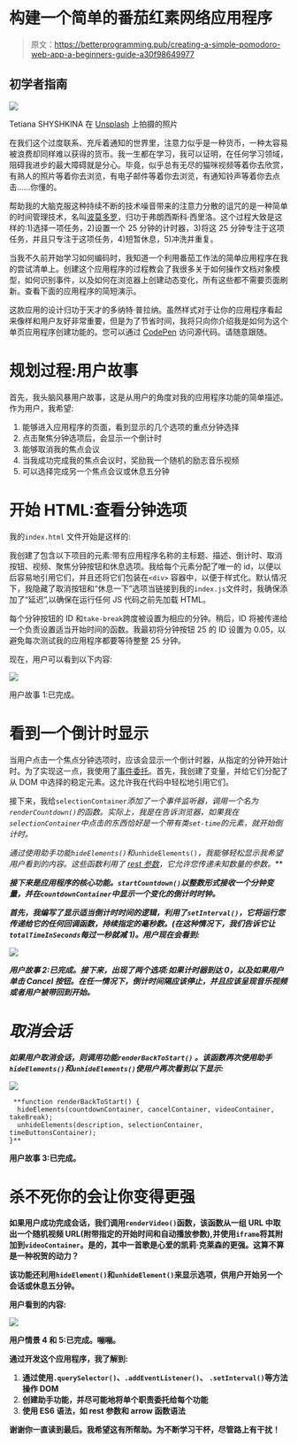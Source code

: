 # 构建一个简单的番茄红素网络应用程序

> 原文：<https://betterprogramming.pub/creating-a-simple-pomodoro-web-app-a-beginners-guide-a30f98649977>

## 初学者指南

![](img/baec8cf07bed3153d1ff1905a794c552.png)

Tetiana SHYSHKINA 在 [Unsplash](https://unsplash.com?utm_source=medium&utm_medium=referral) 上拍摄的照片

在我们这个过度联系、充斥着通知的世界里，注意力似乎是一种货币，一种太容易被浪费却同样难以获得的货币。我一生都在学习，我可以证明，在任何学习领域，阻碍我进步的最大障碍就是分心。毕竟，似乎总有无尽的猫咪视频等着你去欣赏，有熟人的照片等着你去浏览，有电子邮件等着你去浏览，有通知铃声等着你去点击……你懂的。

帮助我的大脑克服这种持续不断的技术噪音带来的注意力分散的诅咒的是一种简单的时间管理技术，名叫[波莫多罗](https://francescocirillo.com/pages/pomodoro-technique)，归功于弗朗西斯科·西里洛。这个过程大致是这样的:1)选择一项任务，2)设置一个 25 分钟的计时器，3)将这 25 分钟专注于这项任务，并且只专注于这项任务，4)短暂休息，5)冲洗并重复。

当我不久前开始学习如何编码时，我知道一个利用番茄工作法的简单应用程序在我的尝试清单上。创建这个应用程序的过程教会了我很多关于如何操作文档对象模型，如何识别事件，以及如何在浏览器上创建动态变化，所有这些都不需要页面刷新。查看下面的应用程序的简短演示。

这款应用的设计归功于天才的多纳特·普拉纳。虽然样式对于让你的应用程序看起来像样和用户友好非常重要，但是为了节省时间，我将只向你介绍我是如何为这个单页应用程序创建功能的。您可以通过 [CodePen](https://codepen.io/nhtvng/pen/eYZJZqd?editors=1010) 访问源代码。请随意跟随。

# 规划过程:用户故事

首先，我头脑风暴用户故事，这是从用户的角度对我的应用程序功能的简单描述。作为用户，我希望:

1.  能够进入应用程序的页面，看到显示的几个选项的重点分钟选择
2.  点击聚焦分钟选项后，会显示一个倒计时
3.  能够取消我的焦点会议
4.  当我成功完成我的焦点会议时，奖励我一个随机的励志音乐视频
5.  可以选择完成另一个焦点会议或休息五分钟

# 开始 HTML:查看分钟选项

我的`index.html` 文件开始是这样的:

我创建了包含以下项目的元素:带有应用程序名称的主标题、描述、倒计时、取消按钮、视频、聚焦分钟按钮和休息选项。我给每个元素分配了唯一的 id，以便以后容易地引用它们，并且还将它们包装在`<div>` 容器中，以便于样式化。默认情况下，我隐藏了取消按钮和“休息一下”选项当链接到我的`index.js`文件时，我确保添加了“延迟”,以确保在运行任何 JS 代码之前先加载 HTML。

每个分钟按钮的 ID 和`take-break`跨度被设置为相应的分钟。稍后，ID 将被传递给一个负责设置适当开始时间的函数。我最初将分钟按钮 25 的 ID 设置为 0.05，以避免每次测试我的应用程序都要等待整整 25 分钟。

现在，用户可以看到以下内容:

![](img/88b6bc2b591aa6cab9311d907abe6617.png)

用户故事 1:已完成。

# 看到一个倒计时显示

当用户点击一个焦点分钟选项时，应该会显示一个倒计时器，从指定的分钟开始计时。为了实现这一点，我使用了[事件委托](https://dmitripavlutin.com/javascript-event-delegation/)。首先，我创建了变量，并给它们分配了从 DOM 中选择的稳定元素。这允许我在代码中轻松地引用它们。

接下来，我给`selectionContainer`*添加了一个事件监听器，调用一个名为`renderCountdown()`的函数。实际上，我是在告诉浏览器，如果我在`selectionContainer`中点击的东西恰好是一个带有类`set-time`的元素，就开始倒计时。*

*通过使用助手功能`hideElements()`和*`unhideElements()`*，我能够轻松显示我希望用户看到的内容。这些函数利用了 [rest 参数](https://developer.mozilla.org/en-US/docs/Web/JavaScript/Reference/Functions/rest_parameters)，它允许您传递未知数量的参数。***

***接下来是应用程序的核心功能。`startCountdown()`以整数形式接收一个分钟变量，并在`countdownContainer`中显示一个变化的倒计时时钟。***

***首先，我编写了显示适当倒计时时间的逻辑，利用了`setInterval()`，它将运行您传递给它的任何回调函数，持续指定的毫秒数。(在这种情况下，我们告诉它让`totalTimeInSeconds`每过一秒就减 1)。用户现在会看到:***

***![](img/0f85b474193861fc4a5c25d90d030feb.png)***

***用户故事 2:已完成。接下来，出现了两个选项:如果计时器到达 0，以及如果用户单击 Cancel 按钮。在任一情况下，倒计时间隔应该停止，并且应该呈现音乐视频或者用户被带回到开始。***

# ***取消会话***

***如果用户取消会话，则调用功能`renderBackToStart()` 。该函数再次使用助手`hideElements()`和`unhideElements()`使用户再次看到以下显示:***

**![](img/88b6bc2b591aa6cab9311d907abe6617.png)**

```
 **function renderBackToStart() {
  hideElements(countdownContainer, cancelContainer, videoContainer, takeBreak);
  unhideElements(description, selectionContainer, timeButtonsContainer);
}**
```

**用户故事 3:已完成。**

# **杀不死你的会让你变得更强**

**如果用户成功完成会话，我们调用`renderVideo()`函数，该函数从一组 URL 中取出一个随机视频 URL(附带指定的开始时间和自动播放参数),并使用`iframe`将其附加到`videoContainer`。是的，其中一首歌是心爱的凯莉·克莱森的更强。这算不算是一种祝贺的动力？**

**该功能还利用`hideElement()`和`unhideElement()`来显示选项，供用户开始另一个会话或休息五分钟。**

**用户看到的内容:**

**![](img/35aabf22c432f41deee8c403eb06e6fb.png)**

**用户情景 4 和 5:已完成。嘣嘣。**

**通过开发这个应用程序，我了解到:**

1.  **通过使用`.querySelector()`、`.addEventListener()`、 `.setInterval()`等方法操作 DOM**
2.  **创建助手功能，并尽可能地将单个职责委托给每个功能**
3.  **使用 ES6 语法，如 rest 参数和 arrow 函数语法**

**谢谢你一直读到最后。我希望这有所帮助。为不断学习干杯，尽管路上有干扰！**